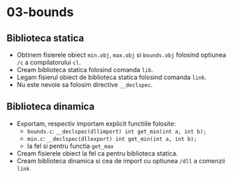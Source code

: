 # 03-bounds

## Biblioteca statica

- Obtinem fisierele obiect `min.obj`, `max.obj` si `bounds.obj` folosind optiunea `/c` a compilatorului `cl`.
- Cream biblioteca statica folosind comanda `lib`.
- Legam fisierul obiect de biblioteca statica folosind comanda `link`.
- Nu este nevoie sa folosim directive `__declspec`.

## Biblioteca dinamica
 
- Exportam, respectiv importam explicit functiile folosite:
    - `bounds.c`: `__declspec(dllimport) int get_min(int a, int b);`
    - `min.c`: `__declspec(dllexport) int get_min(int a, int b);`
    - la fel si pentru functia `get_max`
- Cream fisierele obiect la fel ca pentru biblioteca statica.
- Cream biblioteca dinamica si cea de import cu optiunea `/dll` a comenzii `link`
